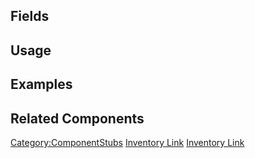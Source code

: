 <languages></languages> <translate>

## Fields

## Usage

## Examples

## Related Components

</translate>

[Category:ComponentStubs](Category:ComponentStubs "wikilink") [Inventory
Link](Category:Components{{#translation:}} "wikilink") [Inventory
Link](Category:Components:Cloud{{#translation:}} "wikilink")
